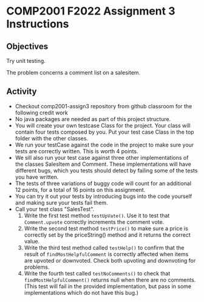 

# COMP2001 F2022 Assignment 3 Instructions

## Objectives

Try unit testing.

The problem concerns a comment list on a salesitem.

## Activity

* Checkout comp2001-assign3 repository from github classroom for the following credit work
* No java packages are needed as part of this project structure.
* You will create your own testcase Class for the project. Your class will contain four tests composed by you. Put your test case Class in the top folder with the other classes.
* We run your testCase against the code in the project to make sure your tests are correctly written. This is worth 4 points.
* We sill also run your test case against three other implementations of the classes SalesItem and Comment. These implementations will have different bugs, which you tests should detect by failing some of the tests you have written.
* The tests of three variations of buggy code will count for an additional 12 points, for a total of 16 points on this assignment.
* You can try it out your tests by introducing bugs into the code yourself and making sure your tests fail them.
* Call your test class "SalesTest".
  1. Write the first test method `testUpVate()`. Use it to test that `Comment.upvote` correctly increments the comment vote.
  2. Write the second test method `testPrice()`  to make sure a price is correctly set by the priceString() method and it returns the correct value.
  3. Write the third test method called `testHelp()` to confirm that the result of `findMostHelpfulComment` is correctly affected when items are upvoted or downvoted. Check both upvoting and downvoting for problems.
  4. Write the fourth test called `testNoComments()` to check that `findMostHelpfulComment()` returns null when there are no comments. (This test will fail in the provided implementation, but pass in some implementations which do not have this bug.)